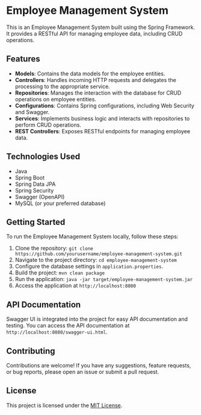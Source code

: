 # Employee Management System

This is an Employee Management System built using the Spring Framework. It provides a RESTful API for managing employee data, including CRUD operations.

## Features

- **Models**: Contains the data models for the employee entities.
- **Controllers**: Handles incoming HTTP requests and delegates the processing to the appropriate service.
- **Repositories**: Manages the interaction with the database for CRUD operations on employee entities.
- **Configurations**: Contains Spring configurations, including Web Security and Swagger.
- **Services**: Implements business logic and interacts with repositories to perform CRUD operations.
- **REST Controllers**: Exposes RESTful endpoints for managing employee data.

## Technologies Used

- Java
- Spring Boot
- Spring Data JPA
- Spring Security
- Swagger (OpenAPI)
- MySQL (or your preferred database)

## Getting Started

To run the Employee Management System locally, follow these steps:

1. Clone the repository: `git clone https://github.com/yourusername/employee-management-system.git`
2. Navigate to the project directory: `cd employee-management-system`
3. Configure the database settings in `application.properties`.
4. Build the project: `mvn clean package`
5. Run the application: `java -jar target/employee-management-system.jar`
6. Access the application at `http://localhost:8080`

## API Documentation

Swagger UI is integrated into the project for easy API documentation and testing. You can access the API documentation at `http://localhost:8080/swagger-ui.html`.

## Contributing

Contributions are welcome! If you have any suggestions, feature requests, or bug reports, please open an issue or submit a pull request.

## License

This project is licensed under the [MIT License](LICENSE).

